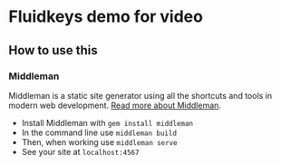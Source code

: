 # Fluidkeys demo for video

## How to use this

### Middleman

Middleman is a static site generator using all the shortcuts and tools in modern web development. [Read more about Middleman](https://middlemanapp.com/).

* Install Middleman with `gem install middleman`
* In the command line use `middleman build`
* Then, when working use `middleman serve`
* See your site at `localhost:4567`
